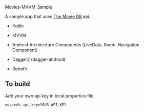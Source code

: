 Movies-MVVM-Sample

A sample app that uses [The Movie DB](https://www.themoviedb.org) api. 

* Kotlin

* MVVM

* Android Architecture Components (LiveData, Room, Navigation Component)

* Dagger2 (dagger-android)

* Retrofit


## **To build**

Add your own api key in local.properties file.

```
moviedb_api_key=YOUR_API_KEY
```
